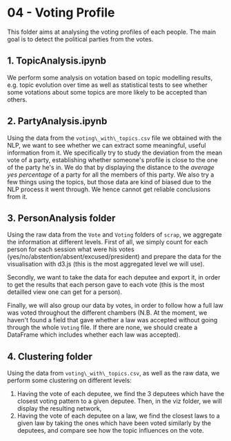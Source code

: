 # 04 - Voting Profile
This folder aims at analysing the voting profiles of each people. The main goal is to detect the political parties from the votes.

## 1. TopicAnalysis.ipynb
We perform some analysis on votation based on topic modelling results, e.g. topic evolution over time as well as statistical tests to see whether some votations about some topics are more likely to be accepted than others.

## 2. PartyAnalysis.ipynb

Using the data from the `voting\_with\_topics.csv` file we obtained with the NLP, we want to see whether we can extract some meaningful, useful information from it. We specifically try to study the deviation from the mean vote of a party, establishing whether someone's profile is close to the one of the party he's in. We do that by displaying the distance to the *average yes percentage* of a party for all the members of this party. We also try a few things using the topics, but those data are kind of biased due to the NLP process it went through. We hence cannot get reliable conclusions from it.

## 3. PersonAnalysis folder
Using the raw data from the `Vote` and `Voting` folders of `scrap`, we aggregate the information at different levels. First of all, we simply count for each person for each session what were his votes (yes/no/abstention/absent/excused/president) and prepare the data for the visualisation with d3.js (this is the most aggregated level we will use).

Secondly, we want to take the data for each deputee and export it, in order to get the results that each person gave to each vote (this is the most detailled view one can get for a person).

Finally, we will also group our data by votes, in order to follow how a full law was voted throughout the different chambers (N.B. At the moment, we haven't found a field that gave whether a law was accepted without going through the whole `Voting` file. If there are none, we should create a DataFrame which includes whether each law was accepted).

## 4. Clustering folder
Using the data from `voting\_with\_topics.csv`, as well as the raw data, we perform some clustering on different levels:
1. Having the vote of each deputee, we find the 3 deputees which have the closest voting pattern to a given deputee. Then, in the viz folder, we will display the resulting network,
2. Having the vote of each deputee on a law, we find the closest laws to a given law by taking the ones which have been voted similarly by the deputees, and compare see how the topic influences on the vote.
